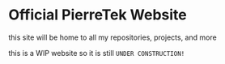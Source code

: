 # Official PierreTek Website
this site will be home to all my repositories, projects, and more

this is a WIP website so it is still ``UNDER CONSTRUCTION!``